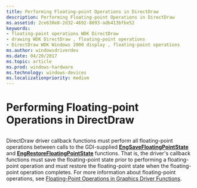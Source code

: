 ```yaml
---
title: Performing Floating-point Operations in DirectDraw
description: Performing Floating-point Operations in DirectDraw
ms.assetid: 2ce638e8-2d32-4692-8093-adb413bfbe52
keywords:
- floating-point operations WDK DirectDraw
- drawing WDK DirectDraw , floating-point operations
- DirectDraw WDK Windows 2000 display , floating-point operations
ms.author: windowsdriverdev
ms.date: 04/20/2017
ms.topic: article
ms.prod: windows-hardware
ms.technology: windows-devices
ms.localizationpriority: medium
---
```


# Performing Floating-point Operations in DirectDraw


## <span id="ddk_performing_floating_point_operations_in_directdraw_gg"></span><span id="DDK_PERFORMING_FLOATING_POINT_OPERATIONS_IN_DIRECTDRAW_GG"></span>


DirectDraw driver callback functions must perform all floating-point operations between calls to the GDI-supplied [**EngSaveFloatingPointState**](https://msdn.microsoft.com/library/windows/hardware/ff565010) and [**EngRestoreFloatingPointState**](https://msdn.microsoft.com/library/windows/hardware/ff565006) functions. That is, the driver's callback functions must save the floating-point state prior to performing a floating-point operation and must restore the floating-point state when the floating-point operation completes. For more information about floating-point operations, see [Floating-Point Operations in Graphics Driver Functions](floating-point-operations-in-graphics-driver-functions.md).

 

 





